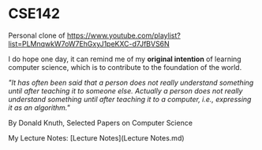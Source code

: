 # CSE142
Personal clone of https://www.youtube.com/playlist?list=PLMnqwkW7oW7EhGxyJ1peKXC-d7JfBVS6N

I do hope one day, it can remind me of my **original intention** of learning computer science, which is to contribute to the foundation of the world.

*"It has often been said that a person does not really understand something until after teaching it to someone else. Actually a person does not really understand something until after teaching it to a computer, i.e., expressing it as an algorithm."*

By Donald Knuth, Selected Papers on Computer Science

My Lecture Notes: [Lecture Notes](Lecture Notes.md)